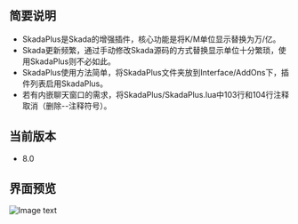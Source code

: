 ## 简要说明
* SkadaPlus是Skada的增强插件，核心功能是将K/M单位显示替换为万/亿。
* Skada更新频繁，通过手动修改Skada源码的方式替换显示单位十分繁琐，使用SkadaPlus则不必如此。
* SkadaPlus使用方法简单，将SkadaPlus文件夹放到Interface/AddOns下，插件列表启用SkadaPlus。
* 若有内嵌聊天窗口的需求，将SkadaPlus/SkadaPlus.lua中103行和104行注释取消（删除--注释符号）。

## 当前版本
* 8.0

## 界面预览
![Image text](https://raw.githubusercontent.com/Yeatolskada_plus/master/SkadaPlus.jpg)
